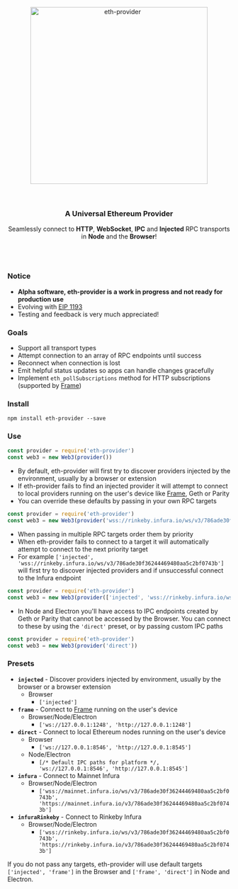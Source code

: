 <br>
<div align="center">
  <img src="/asset/header.png?raw=true" alt="eth-provider" height="400"/>
</div>
<br>
<br>
<h3 align="center">A Universal Ethereum Provider</h3>
<p align="center">Seamlessly connect to  <b>HTTP</b>, <b>WebSocket</b>, <b>IPC</b> and <b>Injected</b> RPC transports in <b>Node</b> and the <b>Browser</b>!</p>
<br>
<br>

### Notice
* **Alpha software, eth-provider is a work in progress and not ready for production use**
* Evolving with [EIP 1193](https://github.com/ethereum/EIPs/blob/master/EIPS/eip-1193.md)
* Testing and feedback is very much appreciated!

### Goals
* Support all transport types
* Attempt connection to an array of RPC endpoints until success
* Reconnect when connection is lost
* Emit helpful status updates so apps can handle changes gracefully
* Implement `eth_pollSubscriptions` method for HTTP subscriptions (supported by [Frame](https://github.com/floating/frame))

### Install
```
npm install eth-provider --save
```

### Use
```js
const provider = require('eth-provider')
const web3 = new Web3(provider())
```
* By default, eth-provider will first try to discover providers injected by the environment, usually by a browser or extension
* If eth-provider fails to find an injected provider it will attempt to connect to local providers running on the user's device like [Frame](https://github.com/floating/frame), Geth or Parity
* You can override these defaults by passing in your own RPC targets
```js
const provider = require('eth-provider')
const web3 = new Web3(provider('wss://rinkeby.infura.io/ws/v3/786ade30f36244469480aa5c2bf0743b'))
```
* When passing in multiple RPC targets order them by priority
* When eth-provider fails to connect to a target it will automatically attempt to connect to the next priority target
* For example `['injected', 'wss://rinkeby.infura.io/ws/v3/786ade30f36244469480aa5c2bf0743b']` will first try to discover injected providers and if unsuccessful connect to the Infura endpoint
```js
const provider = require('eth-provider')
const web3 = new Web3(provider(['injected', 'wss://rinkeby.infura.io/ws/v3/786ade30f36244469480aa5c2bf0743b']))
```
* In Node and Electron you'll have access to IPC endpoints created by Geth or Parity that cannot be accessed by the Browser. You can connect to these by using the `'direct'` preset, or by passing custom IPC paths
```js
const provider = require('eth-provider')
const web3 = new Web3(provider('direct'))
```

### Presets
* **`injected`** - Discover providers injected by environment, usually by the browser or a browser extension
  * Browser
    * `['injected']`
* **`frame`** - Connect to [Frame](https://github.com/floating/frame) running on the user's device
  * Browser/Node/Electron
    * `['ws://127.0.0.1:1248', 'http://127.0.0.1:1248']`
* **`direct`** - Connect to local Ethereum nodes running on the user's device
  * Browser
    * `['ws://127.0.0.1:8546', 'http://127.0.0.1:8545']`
  * Node/Electron
    * `[/* Default IPC paths for platform */, 'ws://127.0.0.1:8546', 'http://127.0.0.1:8545']`
* **`infura`** - Connect to Mainnet Infura
  * Browser/Node/Electron
    * `['wss://mainnet.infura.io/ws/v3/786ade30f36244469480aa5c2bf0743b', 'https://mainnet.infura.io/v3/786ade30f36244469480aa5c2bf0743b']`
* **`infuraRinkeby`** - Connect to Rinkeby Infura
  * Browser/Node/Electron
    * `['wss://rinkeby.infura.io/ws/v3/786ade30f36244469480aa5c2bf0743b', 'https://rinkeby.infura.io/v3/786ade30f36244469480aa5c2bf0743b']`

If you do not pass any targets, eth-provider will use default targets `['injected', 'frame']` in the Browser and `['frame', 'direct']` in Node and Electron.
